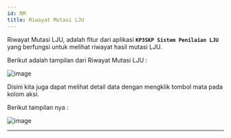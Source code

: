 ```yaml
---
id: RM
title: Riwayat Mutasi LJU
---
```


Riwayat Mutasi LJU, adalah fitur dari aplikasi **`KP3SKP Sistem Penilaian LJU`** yang berfungsi untuk melihat riwayat hasil mutasi LJU.

Berikut adalah tampilan dari Riwayat Mutasi LJU :

![image](/img/RM_t.png)

Disini kita juga dapat melihat detail data dengan mengklik tombol mata pada kolom aksi.

Berikut tampilan nya :

![image](/img/RM_dd.png)



---